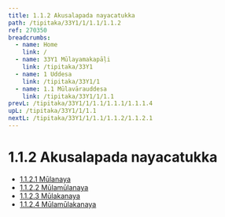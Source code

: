 ```yaml
---
title: 1.1.2 Akusalapada nayacatukka
path: /tipitaka/33Y1/1/1.1/1.1.2
ref: 270350
breadcrumbs:
  - name: Home
    link: /
  - name: 33Y1 Mūlayamakapāḷi
    link: /tipitaka/33Y1
  - name: 1 Uddesa
    link: /tipitaka/33Y1/1
  - name: 1.1 Mūlavārauddesa
    link: /tipitaka/33Y1/1/1.1
prevL: /tipitaka/33Y1/1/1.1/1.1.1/1.1.1.4
upL: /tipitaka/33Y1/1/1.1
nextL: /tipitaka/33Y1/1/1.1/1.1.2/1.1.2.1
---
```


# 1.1.2 Akusalapada nayacatukka

* [1.1.2.1 Mūlanaya](/tipitaka/33Y1/1/1.1/1.1.2/1.1.2.1)
* [1.1.2.2 Mūlamūlanaya](/tipitaka/33Y1/1/1.1/1.1.2/1.1.2.2)
* [1.1.2.3 Mūlakanaya](/tipitaka/33Y1/1/1.1/1.1.2/1.1.2.3)
* [1.1.2.4 Mūlamūlakanaya](/tipitaka/33Y1/1/1.1/1.1.2/1.1.2.4)


